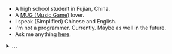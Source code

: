 - A high school student in Fujian, China.
- A [MUG (Music Game)](https://en.wikipedia.org/wiki/Music_video_game) lover.
- I speak (Simplified) Chinese and English.
- I'm not a programmer. Currently. Maybe as well in the future.
- Ask me anything [here](https://github.com/ZeroAurora/ZeroAurora/issues).

<details><summary><b>...</b></summary>
  
*No. Magic does not exist. And it's not existing in any future moments.*

*I'm sinking in the cruel world. Help.*

</details>
